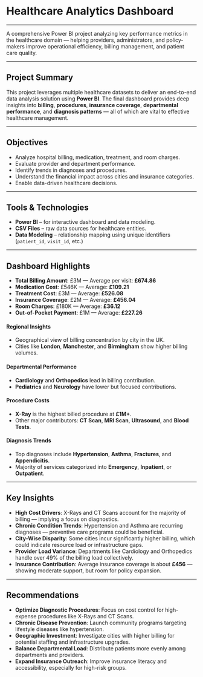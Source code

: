 # Healthcare Analytics Dashboard

---

A comprehensive Power BI project analyzing key performance metrics in the healthcare domain — helping providers, administrators, and policy-makers improve operational efficiency, billing management, and patient care quality.

---

## Project Summary

This project leverages multiple healthcare datasets to deliver an end-to-end data analysis solution using **Power BI**. The final dashboard provides deep insights into **billing**, **procedures**, **insurance coverage**, **departmental performance**, and **diagnosis patterns** — all of which are vital to effective healthcare management.

---

## Objectives

- Analyze hospital billing, medication, treatment, and room charges.
- Evaluate provider and department performance.
- Identify trends in diagnoses and procedures.
- Understand the financial impact across cities and insurance categories.
- Enable data-driven healthcare decisions.

---

## Tools & Technologies

- **Power BI** – for interactive dashboard and data modeling.
- **CSV Files** – raw data sources for healthcare entities.
- **Data Modeling** – relationship mapping using unique identifiers (`patient_id`, `visit_id`, etc.)

---

## Dashboard Highlights

- **Total Billing Amount**: £3M — Average per visit: **£674.86**
- **Medication Cost**: £546K — Average: **£109.21**
- **Treatment Cost**: £3M — Average: **£526.08**
- **Insurance Coverage**: £2M — Average: **£456.04**
- **Room Charges**: £180K — Average: **£36.12**
- **Out-of-Pocket Payment**: £1M — Average: **£227.26**

#### Regional Insights
- Geographical view of billing concentration by city in the UK.
- Cities like **London**, **Manchester**, and **Birmingham** show higher billing volumes.

#### Departmental Performance
- **Cardiology** and **Orthopedics** lead in billing contribution.
- **Pediatrics** and **Neurology** have lower but focused contributions.

#### Procedure Costs
- **X-Ray** is the highest billed procedure at **£1M+**.
- Other major contributors: **CT Scan**, **MRI Scan**, **Ultrasound**, and **Blood Tests**.

#### Diagnosis Trends
- Top diagnoses include **Hypertension**, **Asthma**, **Fractures**, and **Appendicitis**.
- Majority of services categorized into **Emergency**, **Inpatient**, or **Outpatient**.

---

## Key Insights

- **High Cost Drivers**: X-Rays and CT Scans account for the majority of billing — implying a focus on diagnostics.
- **Chronic Condition Trends**: Hypertension and Asthma are recurring diagnoses — preventive care programs could be beneficial.
- **City-Wise Disparity**: Some cities incur significantly higher billing, which could indicate resource load or infrastructure gaps.
- **Provider Load Variance**: Departments like Cardiology and Orthopedics handle over 49% of the billing load collectively.
- **Insurance Contribution**: Average insurance coverage is about **£456** — showing moderate support, but room for policy expansion.

---

## Recommendations

- **Optimize Diagnostic Procedures**: Focus on cost control for high-expense procedures like X-Rays and CT Scans.
- **Chronic Disease Prevention**: Launch community programs targeting lifestyle diseases like hypertension.
- **Geographic Investment**: Investigate cities with higher billing for potential staffing and infrastructure upgrades.
- **Balance Departmental Load**: Distribute patients more evenly among departments and providers.
- **Expand Insurance Outreach**: Improve insurance literacy and accessibility, especially for high-risk groups.






